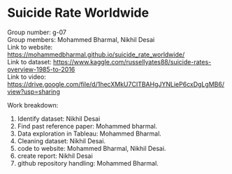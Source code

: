 # Suicide Rate Worldwide

Group number: g-07  
Group members: Mohammed Bharmal, Nikhil Desai  
Link to website: https://mohammedbharmal.github.io/suicide_rate_worldwide/  
Link to dataset: https://www.kaggle.com/russellyates88/suicide-rates-overview-1985-to-2016  
Link to video: https://drive.google.com/file/d/1hecXMkU7CITBAHgJYNLieP6cxDgLgMB6/view?usp=sharing  
  
Work breakdown:

1. Identify dataset: Nikhil Desai
2. Find past reference paper: Mohammed bharmal.
3. Data exploration in Tableau: Mohammed Bharmal.
4. Cleaning dataset: Nikhil Desai.
5. code to website: Mohammed Bharmal, Nikhil Desai.
6. create report: Nikhil Desai
7. github repository handling: Mohammed Bharmal.
